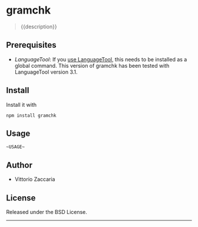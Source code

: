 gramchk
=======

> {{description}}

Prerequisites
-------------

-   *LanguageTool*: If you [use
    LanguageTool](https://languagetool.org/), this needs to be installed
    as a global command. This version of gramchk has been tested with
    LanguageTool version 3.1.


Install
-------

Install it with

    npm install gramchk

Usage
-----

    ~USAGE~

Author
------

-   Vittorio Zaccaria

License
-------

Released under the BSD License.

------------------------------------------------------------------------
